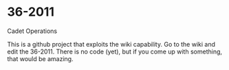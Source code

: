 # 36-2011
Cadet Operations

This is a github project that exploits the wiki capability. Go to the wiki and edit the 36-2011. There is no code (yet), but if you come up with something, that would be amazing.
